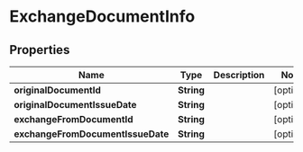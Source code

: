 

# ExchangeDocumentInfo


## Properties

| Name | Type | Description | Notes |
|------------ | ------------- | ------------- | -------------|
|**originalDocumentId** | **String** |  |  [optional] |
|**originalDocumentIssueDate** | **String** |  |  [optional] |
|**exchangeFromDocumentId** | **String** |  |  [optional] |
|**exchangeFromDocumentIssueDate** | **String** |  |  [optional] |



